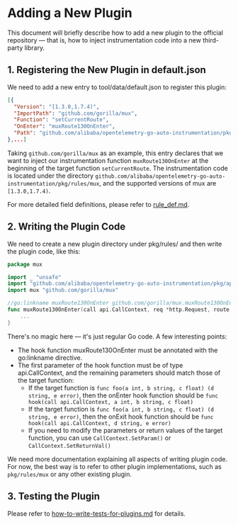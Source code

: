 # Adding a New Plugin
This document will briefly describe how to add a new plugin to the official repository — that is, how to inject instrumentation code into a new third-party library.

## 1. Registering the New Plugin in default.json
We need to add a new entry to tool/data/default.json to register this plugin:
```json
[{
  "Version": "[1.3.0,1.7.4)",
  "ImportPath": "github.com/gorilla/mux",
  "Function": "setCurrentRoute",
  "OnEnter": "muxRoute130OnEnter",
  "Path": "github.com/alibaba/opentelemetry-go-auto-instrumentation/pkg/rules/mux"
},...]
```

Taking `github.com/gorilla/mux` as an example, this entry declares that we want to inject our instrumentation function `muxRoute130OnEnter` at the beginning of the target function `setCurrentRoute`. The instrumentation code is located under the directory `github.com/alibaba/opentelemetry-go-auto-instrumentation/pkg/rules/mux`, and the supported versions of mux are `[1.3.0,1.7.4)`.

For more detailed field definitions, please refer to [rule_def.md](rule_def.md).

## 2. Writing the Plugin Code
We need to create a new plugin directory under pkg/rules/ and then write the plugin code, like this:

```go
package mux

import _ "unsafe"
import "github.com/alibaba/opentelemetry-go-auto-instrumentation/pkg/api"
import mux "github.com/gorilla/mux"

//go:linkname muxRoute130OnEnter github.com/gorilla/mux.muxRoute130OnEnter
func muxRoute130OnEnter(call api.CallContext, req *http.Request, route interface{}) {
    ...
}
```
There's no magic here — it's just regular Go code. A few interesting points:

- The hook function muxRoute130OnEnter must be annotated with the go:linkname directive.
- The first parameter of the hook function must be of type api.CallContext, and the remaining parameters should match those of the target function:
  - If the target function is `func foo(a int, b string, c float) (d string, e error)`, then the onEnter hook function should be `func hook(call api.CallContext, a int, b string, c float)`
  - If the target function is `func foo(a int, b string, c float) (d string, e error)`, then the onExit hook function should be `func hook(call api.CallContext, d string, e error)`
  - If you need to modify the parameters or return values of the target function, you can use `CallContext.SetParam()` or `CallContext.SetReturnVal()`

We need more documentation explaining all aspects of writing plugin code. For now, the best way is to refer to other plugin implementations, such as `pkg/rules/mux` or any other existing plugin.

## 3. Testing the Plugin
Please refer to [how-to-write-tests-for-plugins.md](how-to-write-tests-for-plugins.md) for details.
